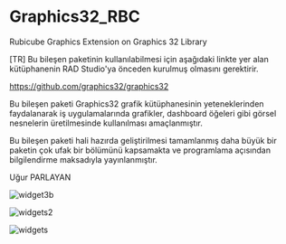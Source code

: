 # Graphics32_RBC
Rubicube Graphics Extension on Graphics 32 Library

[TR]
Bu bileşen paketinin kullanılabilmesi için aşağıdaki linkte yer alan kütüphanenin RAD Studio'ya önceden kurulmuş olmasını gerektirir.

https://github.com/graphics32/graphics32

Bu bileşen paketi Graphics32 grafik kütüphanesinin yeteneklerinden faydalanarak iş uygulamalarında grafikler, dashboard öğeleri gibi görsel nesnelerin üretilmesinde kullanılması amaçlanmıştır.

Bu bileşen paketi hali hazırda geliştirilmesi tamamlanmış daha büyük bir paketin çok ufak bir bölümünü kapsamakta ve programlama açısından bilgilendirme maksadıyla yayınlanmıştır.

Uğur PARLAYAN

![widget3b](https://user-images.githubusercontent.com/24311198/39653271-06c71030-4ff9-11e8-8bc1-2c1da0232358.gif)

![widgets2](https://user-images.githubusercontent.com/24311198/39466168-31c691be-4d30-11e8-8500-891b4a3a4712.gif)

![widgets](https://user-images.githubusercontent.com/24311198/39463694-f50e2da8-4d21-11e8-96cd-78f1f2dc632a.gif)
